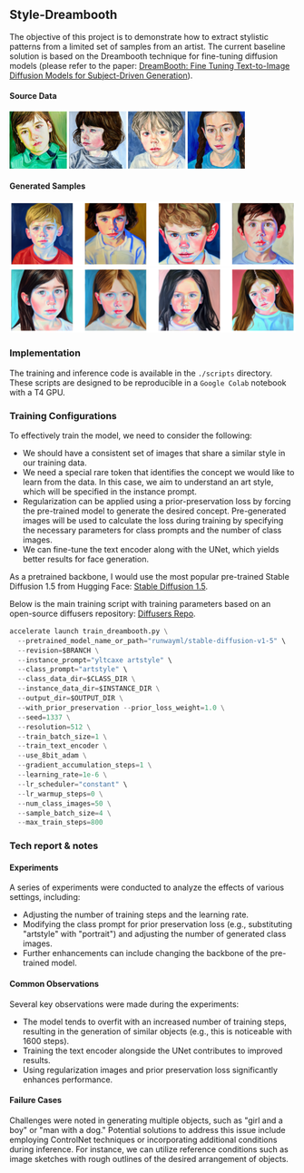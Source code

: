 ## Style-Dreambooth

The objective of this project is to demonstrate how to extract stylistic patterns from a limited set of samples from an artist. The current baseline solution is based on the Dreambooth technique for fine-tuning diffusion models (please refer to the paper: [DreamBooth: Fine Tuning Text-to-Image Diffusion Models for Subject-Driven Generation](https://arxiv.org/pdf/2208.12242)).

#### Source Data

<p float="left">
  <img src="data/train/03.jpg" width=20%>
  <img src="data/train/04.jpg" width=20%> 
  <img src="data/train/05.jpg" width=20%> 
  <img src="data/train/07.jpg" width=20%> 
</p>

#### Generated Samples
<img src="data/generated/a_boy.png">
<img src="data/generated/a_girl.png">

### Implementation

The training and inference code is available in the `./scripts` directory. These scripts are designed to be reproducible in a `Google Colab` notebook with a T4 GPU.

### Training Configurations

To effectively train the model, we need to consider the following:

- We should have a consistent set of images that share a similar style in our training data.
- We need a special rare token that identifies the concept we would like to learn from the data. In this case, we aim to understand an art style, which will be specified in the instance prompt.
- Regularization can be applied using a prior-preservation loss by forcing the pre-trained model to generate the desired concept. Pre-generated images will be used to calculate the loss during training by specifying the necessary parameters for class prompts and the number of class images.
- We can fine-tune the text encoder along with the UNet, which yields better results for face generation.

As a pretrained backbone, I would use the most popular pre-trained Stable Diffusion 1.5 from Hugging Face: [Stable Diffusion 1.5](https://huggingface.co/runwayml/stable-diffusion-v1-5). 

Below is the main training script with training parameters based on an open-source diffusers repository: [Diffusers Repo](https://github.com/huggingface/diffusers/tree/main/examples/dreambooth).


```python 
accelerate launch train_dreambooth.py \
  --pretrained_model_name_or_path="runwayml/stable-diffusion-v1-5" \
  --revision=$BRANCH \
  --instance_prompt="yltcaxe artstyle" \
  --class_prompt="artstyle" \
  --class_data_dir=$CLASS_DIR \
  --instance_data_dir=$INSTANCE_DIR \
  --output_dir=$OUTPUT_DIR \
  --with_prior_preservation --prior_loss_weight=1.0 \
  --seed=1337 \
  --resolution=512 \
  --train_batch_size=1 \
  --train_text_encoder \
  --use_8bit_adam \
  --gradient_accumulation_steps=1 \
  --learning_rate=1e-6 \
  --lr_scheduler="constant" \
  --lr_warmup_steps=0 \
  --num_class_images=50 \
  --sample_batch_size=4 \
  --max_train_steps=800
```

### Tech report & notes
#### Experiments

A series of experiments were conducted to analyze the effects of various settings, including:

- Adjusting the number of training steps and the learning rate.
- Modifying the class prompt for prior preservation loss (e.g., substituting "artstyle" with "portrait") and adjusting the number of generated class images.
- Further enhancements can include changing the backbone of the pre-trained model.


#### Common Observations
Several key observations were made during the experiments:

- The model tends to overfit with an increased number of training steps, resulting in the generation of similar objects (e.g., this is noticeable with 1600 steps).
- Training the text encoder alongside the UNet contributes to improved results.
- Using regularization images and prior preservation loss significantly enhances performance.


#### Failure Cases
Challenges were noted in generating multiple objects, such as "girl and a boy" or "man with a dog." Potential solutions to address this issue include employing ControlNet techniques or incorporating additional conditions during inference. For instance, we can utilize reference conditions such as image sketches with rough outlines of the desired arrangement of objects.
